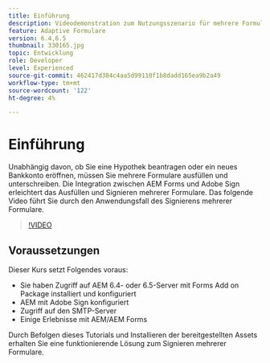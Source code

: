 ```yaml
---
title: Einführung
description: Videodemonstration zum Nutzungsszenario für mehrere Formulare
feature: Adaptive Formulare
version: 6.4,6.5
thumbnail: 330165.jpg
topic: Entwicklung
role: Developer
level: Experienced
source-git-commit: 462417d384c4aa5d99110f1b8dadd165ea9b2a49
workflow-type: tm+mt
source-wordcount: '122'
ht-degree: 4%

---
```


# Einführung

Unabhängig davon, ob Sie eine Hypothek beantragen oder ein neues Bankkonto eröffnen, müssen Sie mehrere Formulare ausfüllen und unterschreiben. Die Integration zwischen AEM Forms und Adobe Sign erleichtert das Ausfüllen und Signieren mehrerer Formulare.
Das folgende Video führt Sie durch den Anwendungsfall des Signierens mehrerer Formulare.

>[!VIDEO](https://video.tv.adobe.com/v/330165?quality=9&learn=on)

## Voraussetzungen

Dieser Kurs setzt Folgendes voraus:

* Sie haben Zugriff auf AEM 6.4- oder 6.5-Server mit Forms Add on Package installiert und konfiguriert
* AEM mit Adobe Sign konfiguriert
* Zugriff auf den SMTP-Server
* Einige Erlebnisse mit AEM/AEM Forms

Durch Befolgen dieses Tutorials und Installieren der bereitgestellten Assets erhalten Sie eine funktionierende Lösung zum Signieren mehrerer Formulare.